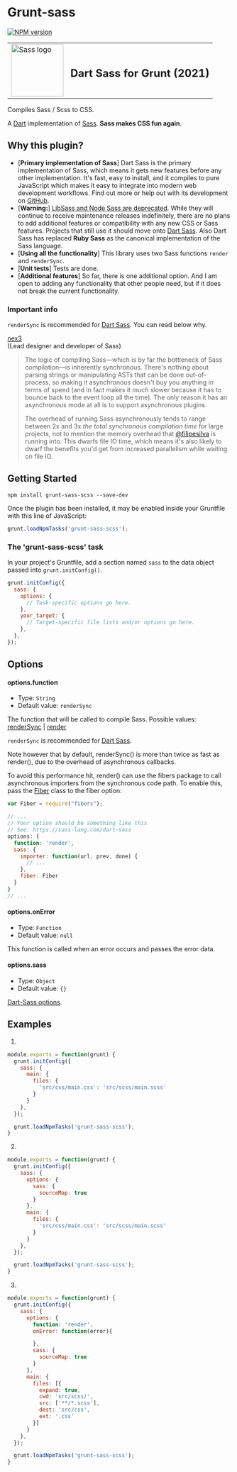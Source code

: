 
# Grunt-sass

[![NPM version](https://img.shields.io/npm/v/grunt-sass-scss.svg)](https://www.npmjs.com/package/grunt-sass-scss)

<table style="width:100%">
  <tr>
    <td>
         <img width="118px" alt="Sass logo" src="https://raw.githubusercontent.com/semiromid/grunt-sass/d0dc70860f1d12662dc9a2cda6d7656dd1300039/assets/logo.svg" />
    </td>
      <td>
          <h2>Dart Sass for Grunt (2021)</h2>
      </td>
  </tr>
</table>


Compiles Sass / Scss to CSS.  

A [Dart](https://www.dartlang.org) implementation of [Sass](https://sass-lang.com/). **Sass makes CSS fun again**.


## Why this plugin?


- [**Primary implementation of Sass**] Dart Sass is the primary implementation of Sass, which means it gets new features before any other implementation. It's fast, easy to install, and it compiles to pure JavaScript which makes it easy to integrate into modern web development workflows. Find out more or help out with its development on [GitHub](https://github.com/sass/dart-sass).
- [**Warning:**] [LibSass and Node Sass are deprecated](https://sass-lang.com/blog/libsass-is-deprecated).
While they will continue to receive maintenance releases indefinitely, there are no
plans to add additional features or compatibility with any new CSS or Sass features.
Projects that still use it should move onto [Dart Sass](https://sass-lang.com/dart-sass).  Also Dart Sass has replaced **Ruby Sass** as the canonical implementation of the Sass language.
- [**Using all the functionality**] This library uses two Sass functions `render` and `renderSync`. 
- [**Unit tests**] Tests are done.
- [**Additional features**]  So far, there is one additional option. And I am open to adding any functionality that other people need, but if it does not break the current functionality. 


### Important info
`renderSync` is recommended for [Dart Sass](https://github.com/sass). You can read below why.


<a href="https://github.com/webpack-contrib/sass-loader/issues/701#issuecomment-510247135">
   <div><a href="https://github.com/nex3">nex3</a></div>
   <div> (Lead designer and developer of Sass)</div>
</a>

> The logic of compiling Sass—which is by far the bottleneck of Sass
> compilation—is inherently synchronous. There's nothing about parsing
> strings or manipulating ASTs that can be done out-of-process, so
> making it asynchronous doesn't buy you anything in terms of speed (and
> in fact makes it _much_ slower because it has to bounce back to the
> event loop all the time). The only reason it has an asynchronous mode
> at all is to support asynchronous plugins.
> 
> 
> The overhead of running Sass asynchronously tends to range between 2x
> and 3x _the total synchronous compilation time_ for large projects,
> not to mention the memory overhead that
> [@filipesilva](https://github.com/filipesilva) is running into. This
> dwarfs file IO time, which means it's also likely to dwarf the
> benefits you'd get from increased parallelism while waiting on file
> IO.

## Getting Started

```shell
npm install grunt-sass-scss --save-dev
```

Once the plugin has been installed, it may be enabled inside your Gruntfile with this line of JavaScript:

```js
grunt.loadNpmTasks('grunt-sass-scss');
```

### The 'grunt-sass-scss' task

In your project's Gruntfile, add a section named `sass` to the data object passed into `grunt.initConfig()`.

```js
grunt.initConfig({
  sass: {
    options: {
      // Task-specific options go here.
    },
    your_target: {
      // Target-specific file lists and/or options go here.
    },
  },
});
```

## Options

#### options.function
* Type: `String`
* Default value: `renderSync`

The function that will be called to compile Sass.  Possible values:  [renderSync](https://sass-lang.com/documentation/js-api#rendersync) | [render](https://sass-lang.com/documentation/js-api#render)

`renderSync` is recommended for [Dart Sass](https://github.com/sass). 

Note however that by default, renderSync() is more than twice as fast as render(), due to the overhead of asynchronous callbacks.

To avoid this performance hit, render() can use the fibers package to call asynchronous importers from the synchronous code path. To enable this, pass the [Fiber](https://www.npmjs.com/package/fibers) class to the fiber option:

```js
var Fiber = require("fibers");

// ...
// Your option should be something like this
// See: https://sass-lang.com/dart-sass
options: {
  function: 'render',     
  sass: {
    importer: function(url, prev, done) {
      // ...
    },
    fiber: Fiber
  }
}
// ...
```

#### options.onError
* Type: `Function`
* Default value: `null`

This function is called when an error occurs and passes the error data.

#### options.sass
* Type: `Object`
* Default value: `{}`

[Dart-Sass options](https://github.com/sass/dart-sass#javascript-api).

## Examples

1.
```js
module.exports = function(grunt) {
  grunt.initConfig({
    sass: {
      main: {       
        files: {
          'src/css/main.css': 'src/scss/main.scss'
        }
      }     
    },
  });

  grunt.loadNpmTasks('grunt-sass-scss');
}
```

2.
```js
module.exports = function(grunt) {
  grunt.initConfig({
    sass: {
      options: {      
        sass: {
          sourceMap: true
        }
      },   
      main: {       
        files: {
          'src/css/main.css': 'src/scss/main.scss'
        }
      }     
    },
  });

  grunt.loadNpmTasks('grunt-sass-scss');
}
```

3.
```js
module.exports = function(grunt) {
  grunt.initConfig({
    sass: {
      options: {
        function: 'render',
        onError: function(error){

        },      
        sass: {
          sourceMap: true
        }
      },   
      main: {       
        files: [{
          expand: true,
          cwd: 'src/scss/',
          src: ['**/*.scss'],
          dest: 'src/css',
          ext: '.css'
        }]
      }     
    },
  });

  grunt.loadNpmTasks('grunt-sass-scss');
}
```